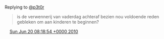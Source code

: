 Replying to [@p3t0r](https://twitter.com/p3t0r/status/16602601931)

> is de verwennerij van vaderdag achteraf bezien nou voldoende reden gebleken om aan kinderen te beginnen?

<img src="../../media/tweet.ico" width="12" /> [Sun Jun 20 08:18:54 +0000 2010](https://twitter.com/DromerDenker/status/16603653317)